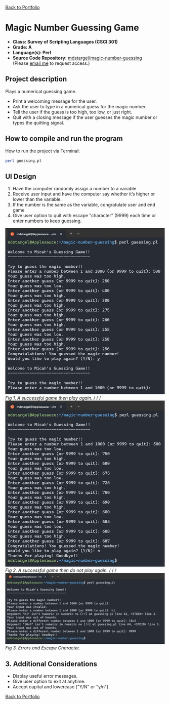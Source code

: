 [Back to Portfolio](./)

Magic Number Guessing Game
===========================

-   **Class: Survey of Scripting Languages (CSCI 301)** 
-   **Grade: A** 
-   **Language(s): Perl** 
-   **Source Code Repository:** [mdstargel/magic-number-guessing](https://github.com/mdstargel/magic-number-guessing)  
    (Please [email me](mailto:mdstargel@csustudent.net?subject=GitHub%20Access%20-%20Guessing%20Game) to request access.)

## Project description

Plays a numerical guessing game.

- Print a welcoming message for the user.
- Ask the user to type in a numerical guess for the magic number.
- Tell the user if the guess is too high, too low, or just right.
- Quit with a closing message if the user guesses the magic number or types the quitting signal.

## How to compile and run the program

How to run the project via Terminal:

```bash
perl guessing.pl
```

## UI Design

1. Have the computer randomly assign a number to a variable
2. Receive user input and have the computer say whether it’s higher or lower than the variable.
3. If the number is the same as the variable, congratulate user and end game
4. Give user option to quit with escape "character" (9999) each time or enter numbers to keep guessing.

![Game 1](images/game-y.jpg)  
_Fig 1. A successful game then play again._
/
/
/
![Game 2](images/game-n.jpg)  
_Fig 2. A successful game then do not play again._
/
/
/
![Errors](images/errors.jpg)  
_Fig 3. Errors and Escape Character._

## 3. Additional Considerations

- Display useful error messages.
- Give user option to exit at anytime.
- Accept capital and lowercase ("Y/N" or "y/n").


[Back to Portfolio](./)
